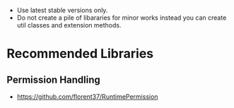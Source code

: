 - Use latest stable versions only.
- Do not create a pile of libararies for minor works instead you can create util classes and extension methods.

# Recommended Libraries
## Permission Handling
- https://github.com/florent37/RuntimePermission

